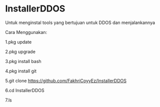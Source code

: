 # InstallerDDOS
Untuk menginstal tools yang bertujuan untuk DDOS dan menjalankannya

Cara Menggunakan:

1.pkg update

2.pkg upgrade

3.pkg install bash

4.pkg install git

5.git clone https://github.com/FakhriCoyyEz/InstallerDDOS

6.cd InstallerDDOS

7.ls
